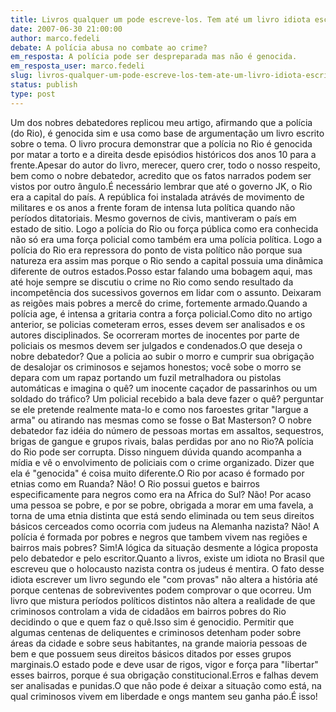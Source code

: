 ```yaml
---
title: Livros qualquer um pode escreve-los. Tem até um livro idiota escrito por um autor idiota que tentar provar que o holocautos jude
date: 2007-06-30 21:00:00
author: marco.fedeli
debate: A polícia abusa no combate ao crime?
em_resposta: A polícia pode ser despreparada mas não é genocida.
em_resposta_user: marco.fedeli
slug: livros-qualquer-um-pode-escreve-los-tem-ate-um-livro-idiota-escrito-por-um-autor-idiota-que-tentar-provar-que-o-holocautos-jude
status: publish 
type: post
---
```


Um dos nobres debatedores replicou meu artigo, afirmando que a polícia (do Rio), é genocida sim e usa como base de argumentação um livro escrito sobre o tema. O livro procura demonstrar que a polícia no Rio é genocida por matar a torto e a direita desde episódios históricos dos anos 10 para a frente.Apesar do autor do livro, merecer, quero crer, todo o nosso respeito, bem como o nobre debatedor, acredito que os fatos narrados podem ser vistos por outro ângulo.É necessário lembrar que até o governo JK, o Rio era a capital do país. A república foi instalada atrávés de movimento de militares e os anos a frente foram de intensa luta política quando não períodos ditatoriais. Mesmo governos de civis, mantiveram o país em estado de sitio. Logo a polícia do Rio ou força pública como era conhecida não só era uma força policial como também era uma polícia política. Logo a polícia do Rio era repressora do ponto de vista político não porque sua natureza era assim mas porque o Rio sendo a capital possuia uma dinâmica diferente de outros estados.Posso estar falando uma bobagem aqui, mas até hoje sempre se discutiu o crime no Rio como sendo resultado da incompetência dos sucessivos governos em lidar com o assunto. Deixaram as reigões mais pobres a mercê do crime, fortemente armado.Quando a polícia age, é intensa a gritaria contra a força policial.Como dito no artigo anterior, se policias cometeram erros, esses devem ser analisados e os autores disciplinados. Se ocorreram mortes de inocentes por parte de policiais os mesmos devem ser julgados e condenados.O que deseja o nobre debatedor? Que a policia ao subir o morro e cumprir sua obrigação de desalojar os criminosos e sejamos honestos; você sobe o morro se depara com um rapaz portando um fuzil metralhadora ou pistolas automáticas e imagina o quê? um inocente caçador de passarinhos ou um soldado do tráfico? Um policial recebido a bala deve fazer o quê? perguntar se ele pretende realmente mata-lo e como nos faroestes gritar "largue a arma" ou atirando nas mesmas como se fosse o Bat Masterson? O nobre debatedor faz idéia do número de pessoas mortas em assaltos, sequestros, brigas de gangue e grupos rivais, balas perdidas por ano no Rio?A polícia do Rio pode ser corrupta. Disso ninguem dúvida quando acompanha a mídia e vê o envolvimento de policiais com o crime organizado. Dizer que ela é "genocida" é coisa muito diferente.O Rio por acaso é formado por etnias como em Ruanda? Não! O Rio possui guetos e bairros especificamente para negros como era na Africa do Sul? Não! Por acaso uma pessoa se pobre, e por se pobre, obrigada a morar em uma favela, a torna de uma etnia distinta que está sendo eliminada ou tem seus direitos básicos cerceados como ocorria com judeus na Alemanha nazista? Não! A polícia é formada por pobres e negros que tambem vivem nas regiões e bairros mais pobres? Sim!A lógica da situação desmente a lógica proposta pelo debatedor e pelo escritor.Quanto a livros, existe um idiota no Brasil que escreveu que o holocausto nazista contra os judeus é mentira. O fato desse idiota escrever um livro segundo ele "com provas" não altera a história até porque centenas de sobreviventes podem comprovar o que ocorreu. Um livro que mistura períodos políticos distintos não altera a realidade de que criminosos controlam a vida de cidadãos em bairros pobres do Rio decidindo o que e quem faz o quê.Isso sim é genocidio. Permitir que algumas centenas de deliquentes e criminosos detenham poder sobre áreas da cidade e sobre seus habitantes, na grande maioria pessoas de bem e que possuem seus direitos básicos ditados por esses grupos marginais.O estado pode e deve usar de rigos, vigor e força para "libertar" esses bairros, porque é sua obrigação constitucional.Erros e falhas devem ser analisadas e punidas.O que não pode é deixar a situação como está, na qual criminosos vivem em liberdade e ongs mantem seu ganha páo.É isso!
